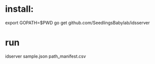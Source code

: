 # install:

export GOPATH=$PWD
go get github.com/SeedlingsBabylab/idsserver

# run
idserver sample.json path_manifest.csv
